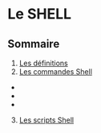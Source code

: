 # Le SHELL

## Sommaire 
1. [Les définitions](./Cours/definition.md)
2. [Les commandes Shell](./Cours/commandes.md)
*
*
*
3. [Les scripts Shell](./Cours/scripts.md)
